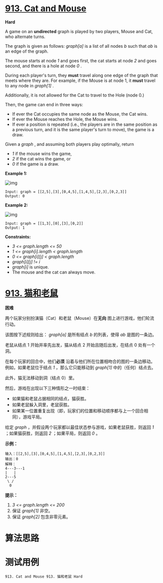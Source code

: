 # [913. Cat and Mouse][enTitle]

**Hard**

A game on an **undirected**  graph is played by two players, Mouse and Cat, who alternate turns.

The graph is given as follows:  *graph[a]*  is a list of all nodes  *b*  such that  *ab*  is an edge of the graph.

The mouse starts at node  *1*  and goes first, the cat starts at node  *2*  and goes second, and there is a hole at node  *0* .

During each player's turn, they **must**  travel along one edge of the graph that meets where they are. For example, if the Mouse is at node 1, it **must**  travel to any node in  *graph[1]* .

Additionally, it is not allowed for the Cat to travel to the Hole (node 0.)

Then, the game can end in three ways:

- If ever the Cat occupies the same node as the Mouse, the Cat wins. 
- If ever the Mouse reaches the Hole, the Mouse wins. 
- If ever a position is repeated (i.e., the players are in the same position as a previous turn, and it is the same player's turn to move), the game is a draw.

Given a  *graph* , and assuming both players play optimally, return

-  *1*  if the mouse wins the game, 
-  *2*  if the cat wins the game, or 
-  *0*  if the game is a draw.



**Example 1:** 

![img](https://assets.leetcode.com/uploads/2020/11/17/cat1.jpg)

```
Input: graph = [[2,5],[3],[0,4,5],[1,4,5],[2,3],[0,2,3]]
Output: 0

```

**Example 2:** 

![img](https://assets.leetcode.com/uploads/2020/11/17/cat2.jpg)

```
Input: graph = [[1,3],[0],[3],[0,2]]
Output: 1

```



**Constraints:** 

-  *3 <= graph.length <= 50*  
-  *1 <= graph[i].length < graph.length*  
-  *0 <= graph[i][j] < graph.length*  
-  *graph[i][j] != i*  
-  *graph[i]*  is unique. 
- The mouse and the cat can always move. 


# [913. 猫和老鼠][cnTitle]

**困难**

两个玩家分别扮演猫（Cat）和老鼠（Mouse）在**无向** 图上进行游戏，他们轮流行动。

该图按下述规则给出： *graph[a]*  是所有结点  *b*  的列表，使得  *ab*  是图的一条边。

老鼠从结点 1 开始并率先出发，猫从结点 2 开始且随后出发，在结点 0 处有一个洞。

在每个玩家的回合中，他们**必须** 沿着与他们所在位置相吻合的图的一条边移动。例如，如果老鼠位于结点  *1* ，那么它只能移动到  *graph[1]*  中的（任何）结点去。

此外，猫无法移动到洞（结点 0）里。

然后，游戏在出现以下三种情形之一时结束：

- 如果猫和老鼠占据相同的结点，猫获胜。 
- 如果老鼠躲入洞里，老鼠获胜。 
- 如果某一位置重复出现（即，玩家们的位置和移动顺序都与上一个回合相同），游戏平局。

给定  *graph* ，并假设两个玩家都以最佳状态参与游戏，如果老鼠获胜，则返回  *1* ；如果猫获胜，则返回  *2* ；如果平局，则返回  *0* 。





**示例：** 

```
输入：[[2,5],[3],[0,4,5],[1,4,5],[2,3],[0,2,3]]
输出：0
解释：
4---3---1
|   |
2---5
 \ /
  0

```



**提示：** 

1.  *3 <= graph.length <= 200*  
2. 保证  *graph[1]*  非空。 
3. 保证  *graph[2]*  包含非零元素。




# 算法思路

# 测试用例
```
913. Cat and Mouse 913. 猫和老鼠 Hard
```

[enTitle]: https://leetcode.com/problems/cat-and-mouse/
[cnTitle]: https://leetcode-cn.com/problems/cat-and-mouse/
